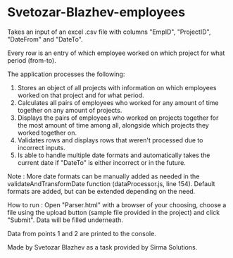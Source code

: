 # Svetozar-Blazhev-employees

Takes an input of an excel .csv file with columns "EmpID", "ProjectID", "DateFrom" and "DateTo".

Every row is an entry of which employee worked on which project for what period (from-to).

The application processes the following:
1. Stores an object of all projects with information on which employees worked on that project and for what period.
2. Calculates all pairs of employees who worked for any amount of time together on any amount of projects.
3. Displays the pairs of employees who worked on projects together for the most amount of time among all, alongside which projects they worked together on.
4. Validates rows and displays rows that weren't processed due to incorrect inputs.
5. Is able to handle multiple date formats and automatically takes the current date if "DateTo" is either incorrect or in the future.

Note :
More date formats can be manually added as needed in the validateAndTransformDate function (dataProcessor.js, line 154). 
Default formats are added, but can be extended depending on the need.

How to run :
Open "Parser.html" with a browser of your choosing, choose a file using the upload button (sample file provided in the project) and click "Submit".
Data will be filled underneath.

Data from points 1 and 2 are printed to the console.

Made by Svetozar Blazhev as a task provided by Sirma Solutions.
